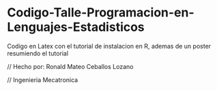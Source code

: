 # Codigo-Talle-Programacion-en-Lenguajes-Estadisticos
Codigo en Latex  con el tutorial de instalacion en R, ademas de un poster resumiendo el tutorial

//
Hecho por: Ronald Mateo Ceballos Lozano

//
Ingenieria Mecatronica
